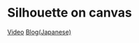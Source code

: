 # Silhouette on canvas

[Video](https://www.youtube.com/watch?v=MngEJwk5KPU "Youtube")
[Blog(Japanese)](https://blog.ryoppippi.com/%E5%BD%B1%E3%81%AE%E3%82%AD%E3%83%A3%E3%83%B3%E3%83%90%E3%82%B9-silhouette-on-canvas-52284efb38de "blog.ryoppippi.com")
